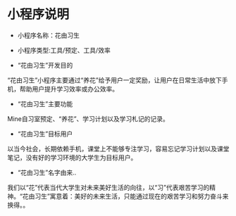 # 小程序说明
- 小程序名称：花由习生
- 小程序类型:工具/预定、工具/效率

- “花由习生”开发目的

“花由习生”小程序主要通过“养花”给予用户一定奖励，让用户在日常生活中放下手机，帮助用户提升学习效率或办公效率。

- “花由习生”主要功能

Mine自习室预定、“养花”、学习计划以及学习札记的记录。

- “花由习生”目标用户

以当今社会，长期依赖手机，课堂上不能够专注学习，容易忘记学习计划以及课堂笔记，没有好的学习环境的大学生为目标用户。

- “花由习生”名字由来..

我们以“花”代表当代大学生对未来美好生活的向往，以“习”代表艰苦学习的精神。“花由习生”寓意着：美好的未来生活，只能通过现在的艰苦学习和努力奋斗来换得。。
    

